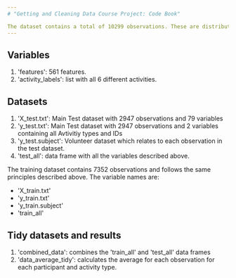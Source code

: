 ```yaml
---
# "Getting and Cleaning Data Course Project: Code Book"

The dataset contains a total of 10299 observations. These are distributed amongst 30 different users performing 6 different activities.
---
```

## Variables
1. 'features': 561 features.
2. 'activity_labels': list with all 6 different activities.

## Datasets
1. 'X_test.txt': Main Test dataset with 2947 observations and 79 variables
2. 'y_test.txt': Main Test dataset with 2947 observations and 2 variables containing all Avtivitiy types and IDs
3. 'y_test.subject':  Volunteer dataset which relates to each observation in the test dataset.
4. 'test_all': data frame with all the variables described above.
 
The training dataset contains 7352 observations and follows the same principles described above. The variable names are:
* 'X_train.txt' 
* 'y_train.txt' 
* 'y_train.subject' 
* 'train_all' 

## Tidy datasets and results
1. 'combined_data': combines the 'train_all' and 'test_all' data frames
2. 'data_average_tidy': calculates the average for each observation for each participant and activity type.
